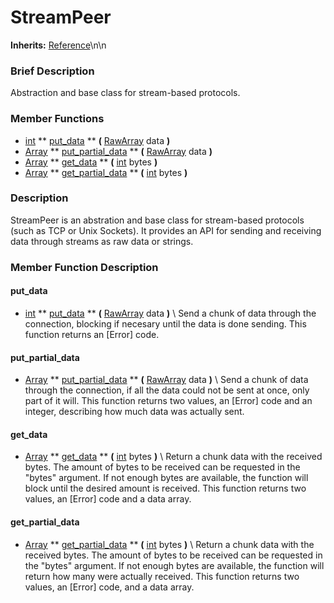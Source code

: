 #  StreamPeer  
**Inherits:** [Reference](class_reference)\\n\\n
###  Brief Description  
Abstraction and base class for stream-based protocols.

###  Member Functions 
  * [int](class_int)  ** [put_data](#put_data) **  **(** [RawArray](class_rawarray) data  **)**
  * [Array](class_array)  ** [put_partial_data](#put_partial_data) **  **(** [RawArray](class_rawarray) data  **)**
  * [Array](class_array)  ** [get_data](#get_data) **  **(** [int](class_int) bytes  **)**
  * [Array](class_array)  ** [get_partial_data](#get_partial_data) **  **(** [int](class_int) bytes  **)**

###  Description  
StreamPeer is an abstration and base class for stream-based protocols (such as TCP or Unix Sockets). It provides an API for sending and receiving data through streams as raw data or strings.

###  Member Function Description  
#### <a name="put_data">put_data</a>
  * [int](class_int)  ** [put_data](#put_data) **  **(** [RawArray](class_rawarray) data  **)**
\\
Send a chunk of data through the connection, blocking if necesary until the data is done sending. This function returns an [Error] code.
#### <a name="put_partial_data">put_partial_data</a>
  * [Array](class_array)  ** [put_partial_data](#put_partial_data) **  **(** [RawArray](class_rawarray) data  **)**
\\
Send a chunk of data through the connection, if all the data could not be sent at once, only part of it will. This function returns two values, an [Error] code and an integer, describing how much data was actually sent.
#### <a name="get_data">get_data</a>
  * [Array](class_array)  ** [get_data](#get_data) **  **(** [int](class_int) bytes  **)**
\\
Return a chunk data with the received bytes. The amount of bytes to be received can be requested in the "bytes" argument. If not enough bytes are available, the function will block until the desired amount is received. This function returns two values, an [Error] code and a data array.
#### <a name="get_partial_data">get_partial_data</a>
  * [Array](class_array)  ** [get_partial_data](#get_partial_data) **  **(** [int](class_int) bytes  **)**
\\
Return a chunk data with the received bytes. The amount of bytes to be received can be requested in the "bytes" argument. If not enough bytes are available, the function will return how many were actually received. This function returns two values, an [Error] code, and a data array.
